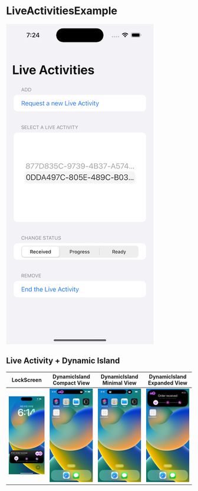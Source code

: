 # LiveActivitiesExample

![example](./images/examplea.png)

## Live Activity + Dynamic Island
| LockScreen | DynamicIsland Compact View | DynamicIsland Minimal View | DynamicIsland Expanded View |
|---|---|---|---|
| ![live_activity_lockscreen_example](./images/live_activity_lockscreen_example.png) | ![live_activity_dicompact_example](./images/live_activity_dicompact_example.png) | ![live_activity_diminimal_example](./images/live_activity_diminimal_example.png) | ![live_activity_diexpand_example](./images/live_activity_diexpand_example.png)  |
